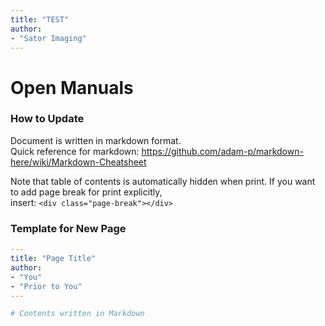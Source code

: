 ```yaml
---
title: "TEST"
author:
- "Sator Imaging"
---
```


# Open Manuals


### How to Update

Document is written in markdown format.  
Quick reference for markdown: https://github.com/adam-p/markdown-here/wiki/Markdown-Cheatsheet

Note that table of contents is automatically hidden when print.
If you want to add page break for print explicitly,  
insert: `<div class="page-break"></div>`


### Template for New Page

```yaml
---
title: "Page Title"
author:
- "You"
- "Prior to You"
---

# Contents written in Markdown
```

